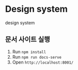 # Design system

design system

## 문서 사이트 실행

1. Run `npm install`
2. Run `npm run docs-serve`
3. Open `http://localhost:8001/`